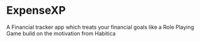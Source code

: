 # ExpenseXP
A Financial tracker app which treats your financial goals like a Role Playing Game build on the motivation from Habitica
